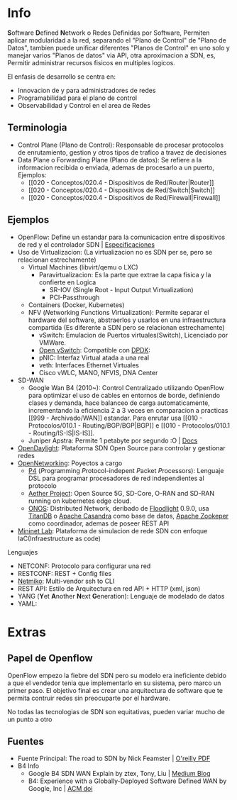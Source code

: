 # Info
**S**oftware **D**efined **N**etwork o Redes Definidas por Software, Permiten aplicar modularidad a la red, separando el "Plano de Control" de "Plano de Datos", tambien puede unificar diferentes "Planos de Control" en uno solo y manejar varios "Planos de datos" via API, otra aproximacion a SDN, es, Permitir administrar recursos fisicos en multiples logicos.

El enfasis de desarrollo se centra en:
- Innovacion de y para administradores de redes
- Programabilidad para el plano de control
- Observabilidad y Control en el area de Redes

## Terminologia
- Control Plane (Plano de Control): Responsable de procesar protocolos de enrutamiento, gestion y otros tipos de trafico a travez de decisiones
- Data Plane o Forwarding Plane (Plano de datos): Se refiere a la informacion recibida o enviada, ademas de procesarlo a un puerto, Ejemplos:
	- [[020 - Conceptos/020.4 - Dispositivos de Red/Router|Router]]
	- [[020 - Conceptos/020.4 - Dispositivos de Red/Switch|Switch]]
	- [[020 - Conceptos/020.4 - Dispositivos de Red/Firewall|Firewall]]

## Ejemplos
- OpenFlow: Define un estandar para la comunicacion entre dispositivos de red y el controlador SDN | [Especificaciones](https://opennetworking.org/sdn-resources/openflow-switch-specification/)
- Uso de Virtualizacion: (La virtualizacion no es SDN per se, pero se relacionan estrechamente)
	- Virtual Machines (libvirt/qemu o LXC)
		- Paravirtualizacion: Es la parte que extrae la capa fisica y la confierte en Logica
			- SR-IOV (Single Root - Input Output Virtualization)
			- PCI-Passthrough
	- Containers (Docker, Kubernetes)
	- NFV (*N*etworking *F*unctions *V*irtualization): Permite separar el hardware del software, abstraerlos y usarlos en una infraestructura compartida (Es diferente a SDN pero se relacionan estrechamente)
		- vSwitch: Emulacion de Puertos virtuales(Switch), Licenciado por VMWare.
		- [Open vSwitch](https://www.openvswitch.org/): Compatible con [DPDK](https://github.com/DPDK/dpdk): 
		- pNIC: Interfaz Virtual atada a una real
		- veth: Interfaces Ethernet Virtuales
		- Cisco vWLC, MANO, NFVIS, DNA Center
- SD-WAN
	- Google Wan B4 (2010~): Control Centralizado utilizando OpenFlow para optimizar el uso de cables en entornos de borde, definiendo clases y demanda, hace balanceo de carga automaticamente, incrementando la eficiencia 2 a 3 veces en comparacion a practicas [[999 - Archivado/WAN]] estandar. Para enrutar usa [[010 - Protocolos/010.1 - Routing/BGP/BGP|BGP]] e [[010 - Protocolos/010.1 - Routing/IS-IS|IS-IS]].
	- Juniper Apstra: Permite 1 petabyte por segundo :O | [Docs](https://www.juniper.net/documentation/product/us/en/apstra/)
- [OpenDaylight](https://www.opendaylight.org/): Plataforma SDN Open Source para controlar y gestionar redes
- [OpenNetworking](https://opennetworking.org/): Poyectos a cargo
	- [P4](https://p4.org/) (*P*rogramming *P*rotocol-indepent *P*acket *P*rocessors): Lenguaje DSL para programar procesadores de red independientes al protocolo
	- [Aether Project](https://aetherproject.org/): Open Source 5G, SD-Core, O-RAN and SD-RAN running on kubernetes edge cloud.
	- [ONOS](https://opennetworking.org/onos/): Distributed Network, deribado de [Floodlight](https://github.com/floodlight/floodlight) 0.9.0, usa [TitanDB](https://github.com/thinkaurelius/titan) o [Apache Casandra](https://cassandra.apache.org/_/index.html) como base de datos, [Apache Zookeper](https://zookeeper.apache.org/) como coordinador, ademas de poseer REST API
- [Mininet Lab](http://mininet.org/): Plataforma de simulacion de rede SDN con enfoque IaC(Infraestructure as code)

Lenguajes
- NETCONF: Protocolo para configurar una red
- RESTCONF: REST + Config files 
- [Netmiko](https://github.com/ktbyers/netmiko): Multi-vendor ssh to CLI
- REST API: Estilo de Arquitectura en red API + HTTP (xml, json)
- YANG (**Y**et **A**nother **N**ext **G**eneration): Lenguaje de modelado de datos
- YAML: 

# Extras
## Papel de Openflow
OpenFlow empezo la fiebre del SDN pero su modelo era ineficiente debido a que el vendedor tenia que implementarlo en su sistema, pero marco un primer paso. El objetivo final es crear una arquitectura de software que te permita contruir redes sin preocuparte por el hardware.

No todas las tecnologias de SDN son equitativas, pueden variar mucho de un punto a otro

## Fuentes
- Fuente Principal: The road to SDN by Nick Feamster | [O'reilly PDF](https://oreil.ly/o-pq0)
- B4 Info
	- Google B4 SDN WAN Explain by ztex, Tony, Liu | [Medium Blog](https://ztex.medium.com/b4-googles-software-defined-wan-c1bd66cd38f3)
	- B4: Experience with a Globally-Deployed Software Defined WAN by Google, Inc | [ACM doi](https://dl.acm.org/doi/10.1145/2534169.2486019)